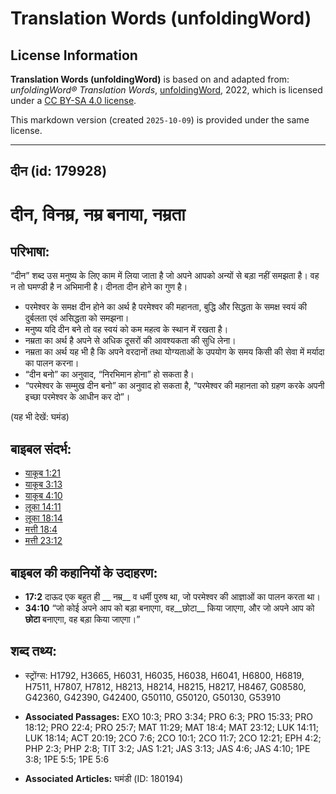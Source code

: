 # Translation Words (unfoldingWord)

## License Information

**Translation Words (unfoldingWord)** is based on and adapted from: _unfoldingWord® Translation Words_, [unfoldingWord](https://unfoldingword.org/utw), 2022, which is licensed under a [CC BY-SA 4.0 license](https://creativecommons.org/licenses/by-sa/4.0/legalcode.en).

This markdown version (created `2025-10-09`) is provided under the same license.



--------------------------------

## दीन (id: 179928)

दीन, विनम्र, नम्र बनाया, नम्रता
===============================

परिभाषा:
--------

“दीन” शब्द उस मनुष्य के लिए काम में लिया जाता है जो अपने आपको अन्यों से बड़ा नहीं समझता है। वह न तो घमण्डी है न अभिमानी है। दीनता दीन होने का गुण है।

* परमेश्वर के समक्ष दीन होने का अर्थ है परमेश्वर की महानता, बुद्धि और सिद्धता के समक्ष स्वयं की दुर्बलता एवं असिद्धता को समझना।
* मनुष्य यदि दीन बने तो वह स्वयं को कम महत्व के स्थान में रखता है।
* नम्रता का अर्थ है अपने से अधिक दूसरों की आवश्यकता की सुधि लेना।
* नम्रता का अर्थ यह भी है कि अपने वरदानों तथा योग्यताओं के उपयोग के समय किसी की सेवा में मर्यादा का पालन करना।
* “दीन बनो” का अनुवाद, “निरभिमान होना” हो सकता है।
* “परमेश्वर के सम्मुख दीन बनो” का अनुवाद हो सकता है, “परमेश्वर की महानता को ग्रहण करके अपनी इच्छा परमेश्वर के आधीन कर दो”।

(यह भी देखें: घमंड)

बाइबल संदर्भ:
-------------

* [याकूब 1:21](https://ref.ly/Jas1:21)
* [याकूब 3:13](https://ref.ly/Jas3:13)
* [याकूब 4:10](https://ref.ly/Jas4:10)
* [लूका 14:11](https://ref.ly/Luke14:11)
* [लूका 18:14](https://ref.ly/Luke18:14)
* [मत्ती 18:4](https://ref.ly/Matt18:4)
* [मत्ती 23:12](https://ref.ly/Matt23:12)

बाइबल की कहानियों के उदाहरण:
----------------------------

* **17:2** दाऊद एक बहुत ही \_\_ नम्र\_\_ व धर्मी पुरुष था, जो परमेश्वर की आज्ञाओं का पालन करता था।
* **34:10** “जो कोई अपने आप को बड़ा बनाएगा, वह\_\_छोटा\_\_ किया जाएगा, और जो अपने आप को **छोटा** बनाएगा, वह बड़ा किया जाएगा।”

शब्द तथ्य:
----------

* स्ट्रोंग्स: H1792, H3665, H6031, H6035, H6038, H6041, H6800, H6819, H7511, H7807, H7812, H8213, H8214, H8215, H8217, H8467, G08580, G42360, G42390, G42400, G50110, G50120, G50130, G53910

* **Associated Passages:** EXO 10:3; PRO 3:34; PRO 6:3; PRO 15:33; PRO 18:12; PRO 22:4; PRO 25:7; MAT 11:29; MAT 18:4; MAT 23:12; LUK 14:11; LUK 18:14; ACT 20:19; 2CO 7:6; 2CO 10:1; 2CO 11:7; 2CO 12:21; EPH 4:2; PHP 2:3; PHP 2:8; TIT 3:2; JAS 1:21; JAS 3:13; JAS 4:6; JAS 4:10; 1PE 3:8; 1PE 5:5; 1PE 5:6
* **Associated Articles:** घमंडी (ID: 180194)

